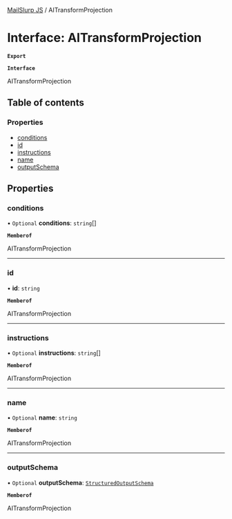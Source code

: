 [MailSlurp JS](../README.md) / AITransformProjection

# Interface: AITransformProjection

**`Export`**

**`Interface`**

AITransformProjection

## Table of contents

### Properties

- [conditions](AITransformProjection.md#conditions)
- [id](AITransformProjection.md#id)
- [instructions](AITransformProjection.md#instructions)
- [name](AITransformProjection.md#name)
- [outputSchema](AITransformProjection.md#outputschema)

## Properties

### conditions

• `Optional` **conditions**: `string`[]

**`Memberof`**

AITransformProjection

___

### id

• **id**: `string`

**`Memberof`**

AITransformProjection

___

### instructions

• `Optional` **instructions**: `string`[]

**`Memberof`**

AITransformProjection

___

### name

• `Optional` **name**: `string`

**`Memberof`**

AITransformProjection

___

### outputSchema

• `Optional` **outputSchema**: [`StructuredOutputSchema`](StructuredOutputSchema.md)

**`Memberof`**

AITransformProjection
